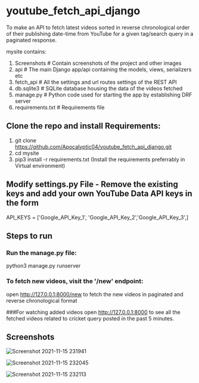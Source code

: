 # youtube_fetch_api_django
To make an API to fetch latest videos sorted in reverse chronological order of their publishing date-time from YouTube for a given tag/search query in a paginated response.

mysite contains:  
1. Screenshots       # Contain screenshots of the project and other images
2. api               # The main Django app/api containing the models, views, serializers etc
3. fetch_api         # All the settings and url routes settings of the REST API
4. db.sqlite3        # SQLite database housing the data of the videos fetched
5. manage.py         # Python code used for starting the app by establishing DRF server
6. requirements.txt  # Requirements file


## Clone the repo and install Requirements:
1. git clone https://github.com/Apocalyptic04/youtube_fetch_api_django.git
2. cd mysite
3. pip3 install -r requirements.txt (Install the requirements preferrably in Virtual environment)

## Modify settings.py File - Remove the existing keys and add your own YouTube Data API keys in the form
API_KEYS = ['Google_API_Key_1', 'Google_API_Key_2','Google_API_Key_3',] 

## Steps to run
### Run the manage.py file:
python3 manage.py runserver

### To fetch new videos, visit the '/new' endpoint:
open http://127.0.0.1:8000/new to fetch the new videos in paginated and reverse chronological format

###For watching added videos
open http://127.0.0.1:8000 to see all the fetched videos related to cricket query posted in the past 5 minutes.

## Screenshots
![Screenshot 2021-11-15 231941](https://user-images.githubusercontent.com/65764814/141837099-10ee0b3d-91a6-4997-8e82-23841f5297d3.png)

![Screenshot 2021-11-15 232045](https://user-images.githubusercontent.com/65764814/141837141-7736a54b-8f9b-432c-8d33-09fee7506523.png)

![Screenshot 2021-11-15 232113](https://user-images.githubusercontent.com/65764814/141837153-2eae1865-2a34-45c1-99ba-89ea7ea4f035.png)

